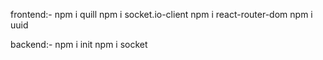frontend:-
npm i quill
npm i socket.io-client
npm i react-router-dom
npm i uuid

backend:-
npm i init
npm i socket
